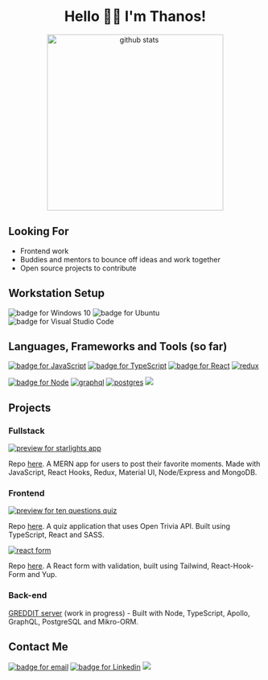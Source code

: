 <h1 align='center'>Hello 👋😊 I'm Thanos!</h1>
<p align='center'>
  <img src="https://github-readme-stats.vercel.app/api?username=thanosades&show_icons=true&count_private=true&theme=tokyonight" width="350" alt="github stats">
</p>
<h2>Looking For</h2>
  <ul>
  <li>Frontend work</li>
  <li>Buddies and mentors to bounce off ideas and work together</li>
  <li>Open source projects to contribute</li>
  </ul>
  <h2>Workstation Setup</h2>
  <p>
  <img src="https://img.shields.io/badge/Windows-0078D6?style=for-the-badge&logo=windows&logoColor=white" alt="badge for Windows 10">
  <img src="https://img.shields.io/badge/Ubuntu-E95420?style=for-the-badge&logo=ubuntu&logoColor=white" alt="badge for Ubuntu">
  <img src="https://img.shields.io/badge/Visual_Studio_Code-0078D4?style=for-the-badge&logo=visual%20studio%20code&logoColor=white" alt="badge for Visual Studio Code">
</p>

<h2>Languages, Frameworks and Tools (so far)</h2>
<p>
  <a href="https://developer.mozilla.org/en-US/docs/Web/JavaScript"><img src="https://img.shields.io/badge/JavaScript-323330?style=for-the-badge&logo=javascript&logoColor=F7DF1E" alt="badge for JavaScript"></a>
  <a href="https://typescriptlang.org"><img src="https://img.shields.io/badge/TypeScript-007ACC?style=for-the-badge&logo=typescript&logoColor=white" alt="badge for TypeScript"></a>
  <a href="https://reactjs.org/"><img src="https://img.shields.io/badge/React-20232A?style=for-the-badge&logo=react&logoColor=61DAFB" alt="badge for React"></a>
  <a href="https://redux.js.org/"><img src="https://img.shields.io/badge/Redux-593D88?style=for-the-badge&logo=redux&logoColor=white" alt="redux"></a>
</p>
<p>
  <a href="https://nodejs.org/en/"><img src="https://img.shields.io/badge/Node.js-339933?style=for-the-badge&logo=nodedotjs&logoColor=white" alt="badge for Node"></a>
  <a href="https://graphql.org/"><img src="https://img.shields.io/badge/GraphQl-E10098?style=for-the-badge&logo=graphql&logoColor=white" alt="graphql"></a>
  <a href="https://www.postgresql.org/"><img src="https://img.shields.io/badge/PostgreSQL-316192?style=for-the-badge&logo=postgresql&logoColor=white" alt="postgres"></a>
  <a href="https://www.mongodb.com/"><img src="https://img.shields.io/badge/MongoDB-4EA94B?style=for-the-badge&logo=mongodb&logoColor=white"></a>
</p>

<h2>Projects</h2>
<h3>Fullstack</h3>
<p><a href="https://naughty-panini-63decd.netlify.app/"><img src="https://github.com/thanosades/thanosades/blob/main/img/starlights.png" alt="preview for starlights app"></a>
 </p>
<p>
  Repo <a href="https://github.com/thanosades/starlights-app">here</a>. A MERN app for users to post their favorite moments. Made with JavaScript, React Hooks, Redux, Material UI, Node/Express and MongoDB.
</p>
<h3>Frontend</h3>
<p>
  <a href="https://condescending-colden-58e3e9.netlify.app"><img src="https://github.com/thanosades/thanosades/blob/main/img/quiz.png" alt="preview for ten questions quiz"></a>
 </p>
<p>
  Repo <a href="https://github.com/thanosades/quiz-app">here</a>. A quiz application that uses Open Trivia API. Built using TypeScript, React and SASS. 
</p>
<p>
  <a href="https://fervent-kowalevski-ed1d06.netlify.app"><img src="https://github.com/thanosades/thanosades/blob/main/img/rhf.png" alt="react form"></a>
 </p>
<p>
  Repo <a href="https://github.com/thanosades/react-hooks-form">here</a>. A React form with validation, built using Tailwind, React-Hook-Form and Yup. 
</p>

<h3>Back-end</h3>
<p>
  <a href="https://github.com/thanosades/greddit-server">GREDDIT server</a> (work in progress) - Built with Node, TypeScript, Apollo, GraphQL, PostgreSQL and Mikro-ORM.
</p>

<h2>Contact Me</h2>
<p>
  <a href="mailto:thanosades@gmail.com"><img src="https://img.shields.io/badge/Gmail-D14836?style=for-the-badge&logo=gmail&logoColor=white" alt="badge for email"></a>
  <a href="https://www.linkedin.com/in/thanosades"><img src="https://img.shields.io/badge/LinkedIn-0077B5?style=for-the-badge&logo=linkedin&logoColor=white" alt="badge for Linkedin"></a>
  <a href="https://www.codewars.com/users/thanosades"><img src="https://img.shields.io/badge/Codewars-B1361E?style=for-the-badge&logo=Codewars&logoColor=white"></a>
</p>
